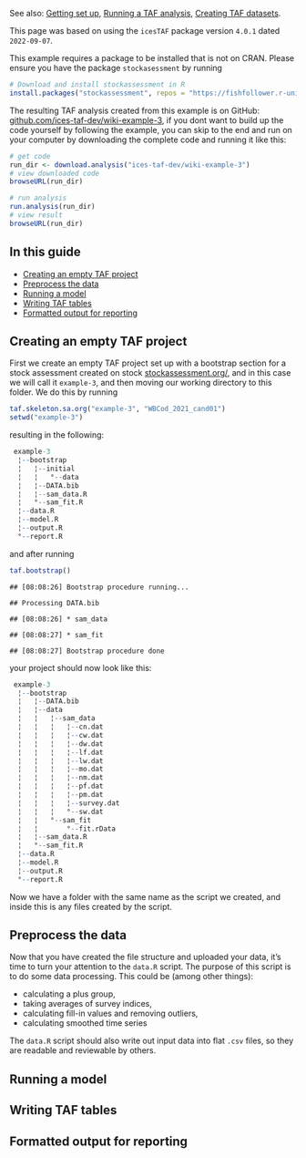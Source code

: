 
See also: [Getting set up](Getting-set-up), [Running a TAF
analysis](Running-a-TAF-analysis), [Creating TAF
datasets](Creating-TAF-datasets).

This page was based on using the `icesTAF` package version `4.0.1` dated
`2022-09-07`.

This example requires a package to be installed that is not on CRAN.
Please ensure you have the package `stockasessment` by running

``` r
# Download and install stockassessment in R
install.packages("stockassessment", repos = "https://fishfollower.r-universe.dev")
```

The resulting TAF analysis created from this example is on GitHub:
[github.com/ices-taf-dev/wiki-example-3](https://github.com/ices-taf-dev/wiki-example-3),
if you dont want to build up the code yourself by following the example,
you can skip to the end and run on your computer by downloading the
complete code and running it like this:

``` r
# get code
run_dir <- download.analysis("ices-taf-dev/wiki-example-3")
# view downloaded code
browseURL(run_dir)

# run analysis
run.analysis(run_dir)
# view result
browseURL(run_dir)
```

## In this guide

  - [Creating an empty TAF project](#creating-an-empty-TAF-project)
  - [Preprocess the data](#preprocess-the-data)
  - [Running a model](#running-a-model)
  - [Writing TAF tables](#writing-taf-tables)
  - [Formatted output for reporting](#formatted-output-for-reporting)

## Creating an empty TAF project

First we create an empty TAF project set up with a bootstrap section for
a stock assessment created on stock
[stockassessment.org/](https://stockassessment.org/), and in this case
we will call it `example-3`, and then moving our working directory to
this folder. We do this by running

``` r
taf.skeleton.sa.org("example-3", "WBCod_2021_cand01")
setwd("example-3")
```

resulting in the following:

``` r
 example-3         
  ¦--bootstrap     
  ¦   ¦--initial   
  ¦   ¦   °--data  
  ¦   ¦--DATA.bib  
  ¦   ¦--sam_data.R
  ¦   °--sam_fit.R 
  ¦--data.R        
  ¦--model.R       
  ¦--output.R      
  °--report.R      
```

and after running

``` r
taf.bootstrap()
```

    ## [08:08:26] Bootstrap procedure running...

    ## Processing DATA.bib

    ## [08:08:26] * sam_data

    ## [08:08:27] * sam_fit

    ## [08:08:27] Bootstrap procedure done

your project should now look like this:

``` r
 example-3                 
  ¦--bootstrap             
  ¦   ¦--DATA.bib          
  ¦   ¦--data              
  ¦   ¦   ¦--sam_data      
  ¦   ¦   ¦   ¦--cn.dat    
  ¦   ¦   ¦   ¦--cw.dat    
  ¦   ¦   ¦   ¦--dw.dat    
  ¦   ¦   ¦   ¦--lf.dat    
  ¦   ¦   ¦   ¦--lw.dat    
  ¦   ¦   ¦   ¦--mo.dat    
  ¦   ¦   ¦   ¦--nm.dat    
  ¦   ¦   ¦   ¦--pf.dat    
  ¦   ¦   ¦   ¦--pm.dat    
  ¦   ¦   ¦   ¦--survey.dat
  ¦   ¦   ¦   °--sw.dat    
  ¦   ¦   °--sam_fit       
  ¦   ¦       °--fit.rData 
  ¦   ¦--sam_data.R        
  ¦   °--sam_fit.R         
  ¦--data.R                
  ¦--model.R               
  ¦--output.R              
  °--report.R              
```

Now we have a folder with the same name as the script we created, and
inside this is any files created by the script.

## Preprocess the data

Now that you have created the file structure and uploaded your data,
it’s time to turn your attention to the `data.R` script. The purpose
of this script is to do some data processing. This could be (among other
things):

  - calculating a plus group,
  - taking averages of survey indices,
  - calculating fill-in values and removing outliers,
  - calculating smoothed time series

The `data.R` script should also write out input data into flat `.csv`
files, so they are readable and reviewable by others.

## Running a model

## Writing TAF tables

## Formatted output for reporting
